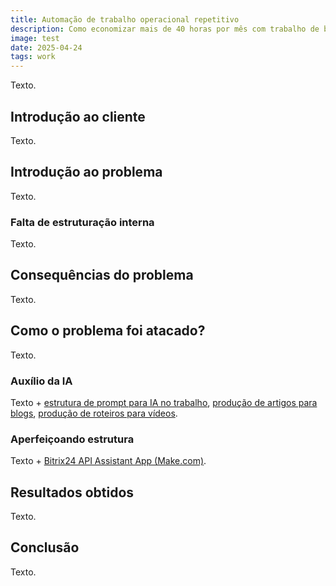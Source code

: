 ```yaml
---
title: Automação de trabalho operacional repetitivo
description: Como economizar mais de 40 horas por mês com trabalho de baixo valor agregado.
image: test
date: 2025-04-24
tags: work
---
```


Texto.

## Introdução ao cliente

Texto.

## Introdução ao problema

Texto.

### Falta de estruturação interna

Texto.

## Consequências do problema

Texto.

## Como o problema foi atacado?

Texto.

### Auxílio da IA

Texto + [estrutura de prompt para IA no trabalho](/portfolio/estrutura-de-prompt-para-ia), [produção de artigos para blogs](/portfolio/producao-textual-para-blog-com-ia), [produção de roteiros para vídeos](/portfolio/producao-textual-para-videos-com-ia).

### Aperfeiçoando estrutura

Texto + [Bitrix24 API Assistant App (Make.com)](/portfolio/bitrix24-api-assistant-app-make-com).

## Resultados obtidos

Texto.

## Conclusão

Texto.